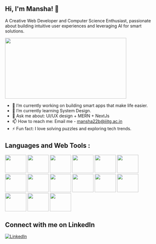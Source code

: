 


## **Hi, I'm Mansha! 👋**
A Creative Web Developer and Computer Science Enthusiast, passionate about building intuitive user experiences and leveraging AI for smart solutions.

<img src="https://github.com/user-attachments/assets/3d384179-5171-40ab-bfa5-72e02a8b4e5a" width="400" height="200">



- 🔭 I’m currently working on building smart apps that make life easier.
- 🌱 I’m currently learning System Design.
- 💬 Ask me about: UI/UX design + MERN + NextJs
- 📫 How to reach me: Email me - mansha22b@iiitg.ac.in
- ⚡ Fun fact: I love solving puzzles and exploring tech trends.

## Languages and Web Tools :

<img src="https://github.com/user-attachments/assets/6577c5d0-3999-4e9a-9939-8a3a6c0c8ecf" width="70" height="60">
<img src="https://github.com/user-attachments/assets/814d0f8d-c294-45f9-97e0-a486f2a8fd47" width="70" height="60">
<img src="https://github.com/user-attachments/assets/a20d96a9-38a8-4c9e-959f-d29e53ff6485" width="70" height="60">
<img src="https://github.com/user-attachments/assets/f0419ad6-2a6a-4568-8e16-a99172c352f1" width="70" height="60">
<img src="https://github.com/user-attachments/assets/6362ec67-4d53-43cc-a50c-7b6c85e0af70" width="70" height="60">
<img src="https://github.com/user-attachments/assets/f18580b8-ac33-4236-99a6-b8323f160b0f" width="70" height="60">
<img src="https://github.com/user-attachments/assets/0e4226c5-80de-46e0-93a6-f619cfbb2154" width="70" height="60">
<img src="https://github.com/user-attachments/assets/969b4ec7-4d32-4044-8b26-7fb64715b3e4" width="70" height="60">
<img src="https://github.com/user-attachments/assets/525563e3-c31b-4e78-b196-37056d894e2b" width="70" height="60">
<img src="https://github.com/user-attachments/assets/87f0dec5-844f-4ffe-8911-a25c52907070" width="70" height="60">
<img src="https://github.com/user-attachments/assets/ca91c0cc-a4fd-4b8f-b203-4d9999011978" width="70" height="60">
<img src="https://github.com/user-attachments/assets/cf734f68-fe33-4e2b-9a5e-46b54543d7fc" width="70" height="60">
<img src="https://github.com/user-attachments/assets/18ca6848-0f8f-40cc-8c5d-2c9c678816eb" width="70" height="60">
<img src="https://github.com/user-attachments/assets/5aa78904-c764-420a-8189-e3eb60aa7b88" width="70" height="60">
<img src="https://github.com/user-attachments/assets/bf275269-5ead-45e3-a99e-2c564d0c70d5" width="70" height="60">

## Connect with me on LinkedIn
[![LinkedIn](https://img.shields.io/badge/LinkedIn-Connect-blue?style=for-the-badge&logo=linkedin)](https://www.linkedin.com/in/mansha02/)

